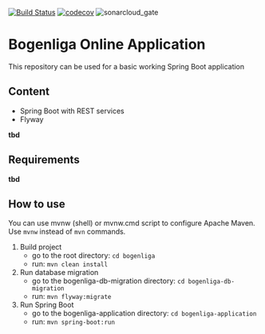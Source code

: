 [![Build Status](https://travis-ci.org/andre-lehnert/mock-backend.svg?branch=master)](https://travis-ci.org/andre-lehnert/mock-backend)
[![codecov](https://codecov.io/gh/andre-lehnert/mock-backend/branch/master/graph/badge.svg)](https://codecov.io/gh/andre-lehnert/mock-backend)
![sonarcloud_gate](https://sonarcloud.io/api/project_badges/measure?project=online.bogenliga%3Abogenliga&metric=alert_status)

# Bogenliga Online Application

This repository can be used for a basic working Spring Boot application

## Content

- Spring Boot with REST services
- Flyway

__tbd__

## Requirements

__tbd__

## How to use

You can use mvnw (shell) or mvnw.cmd script to configure Apache Maven.
Use ```mvnw``` instead of ```mvn``` commands.

1. Build project
   - go to the root directory: ```cd bogenliga```
   - run: ```mvn clean install```
2. Run database migration
    - go to the bogenliga-db-migration directory: ```cd bogenliga-db-migration```
    - run: ```mvn flyway:migrate```
3. Run Spring Boot
    - go to the bogenliga-application directory: ```cd bogenliga-application```
    - run: ```mvn spring-boot:run```


